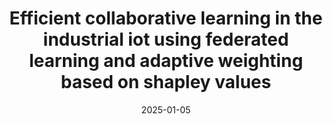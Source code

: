 ---
title: "Efficient collaborative learning in the industrial iot using federated learning and adaptive weighting based on shapley values"
authors: "D. M. S. Bhatti, M. Ali, J. Yoon, and B. J. Choi"
date: 2025-01-05
venue: "Sensors"
volume: "25"
number: "3"
pages: "969"
doi: "https://doi.org/10.3390/s25030969"
type: "manuscript"
layout: single
author_profile: true
--- 